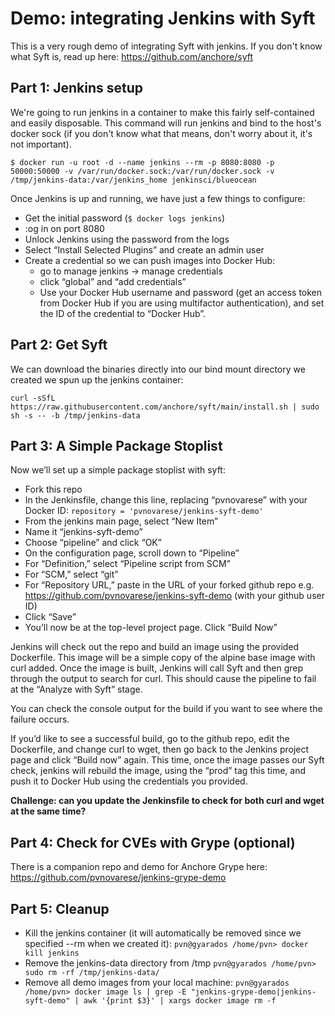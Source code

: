 # Demo: integrating Jenkins with Syft

This is a very rough demo of integrating Syft with jenkins.  If you don't know what Syft is, read up here: https://github.com/anchore/syft

## Part 1: Jenkins setup

We're going to run jenkins in a container to make this fairly self-contained and easily disposable.  This command will run jenkins and bind to the host's docker sock (if you don't know what that means, don't worry about it, it's not important).

`$ docker run -u root -d --name jenkins --rm -p 8080:8080 -p 50000:50000 -v /var/run/docker.sock:/var/run/docker.sock -v /tmp/jenkins-data:/var/jenkins_home jenkinsci/blueocean
`

Once Jenkins is up and running, we have just a few things to configure:
- Get the initial password (`$ docker logs jenkins`)
- :og in on port 8080
- Unlock Jenkins using the password from the logs
- Select “Install Selected Plugins” and create an admin user
- Create a credential so we can push images into Docker Hub:
	- go to manage jenkins -> manage credentials
	- click “global” and “add credentials”
	- Use your Docker Hub username and password (get an access token from Docker Hub if you are using multifactor authentication), and set the ID of the credential to “Docker Hub”.

## Part 2: Get Syft
We can download the binaries directly into our bind mount directory we created we spun up the jenkins container:

`curl -sSfL https://raw.githubusercontent.com/anchore/syft/main/install.sh | sudo sh -s -- -b /tmp/jenkins-data`

## Part 3: A Simple Package Stoplist

Now we’ll set up a simple package stoplist with syft:

- Fork this repo
- In the Jenkinsfile, change this line, replacing “pvnovarese” with your Docker ID:
	`repository = 'pvnovarese/jenkins-syft-demo'`
- From the jenkins main page, select “New Item” 
- Name it “jenkins-syft-demo”
- Choose “pipeline” and click “OK”
- On the configuration page, scroll down to “Pipeline”
- For “Definition,” select “Pipeline script from SCM”
- For “SCM,” select “git”
- For “Repository URL,” paste in the URL of your forked github repo
	e.g. https://github.com/pvnovarese/jenkins-syft-demo (with your github user ID)
- Click “Save”
- You’ll now be at the top-level project page.  Click “Build Now”

Jenkins will check out the repo and build an image using the provided Dockerfile.  This image will be a simple copy of the alpine base image with curl added.  Once the image is built, Jenkins will call Syft and then grep through the output to search for curl.  This should cause the pipeline to fail at the “Analyze with Syft” stage.

You can check the console output for the build if you want to see where the failure occurs.

If you’d like to see a successful build, go to the github repo, edit the Dockerfile, and change curl to wget, then go back to the Jenkins project page and click “Build now” again. This time, once the image passes our Syft check, jenkins will rebuild the image, using the “prod” tag this time, and push it to Docker Hub using the credentials you provided.

**Challenge: can you update the Jenkinsfile to check for both curl and wget at the same time?**

## Part 4: Check for CVEs with Grype (optional)
There is a companion repo and demo for Anchore Grype here: https://github.com/pvnovarese/jenkins-grype-demo

## Part 5: Cleanup
- Kill the jenkins container (it will automatically be removed since we specified --rm when we created it):
	`pvn@gyarados /home/pvn> docker kill jenkins`
- Remove the jenkins-data directory from /tmp
	`pvn@gyarados /home/pvn> sudo rm -rf /tmp/jenkins-data/`
- Remove all demo images from your local machine:
	`pvn@gyarados /home/pvn> docker image ls | grep -E "jenkins-grype-demo|jenkins-syft-demo" | awk '{print $3}' | xargs docker image rm -f`

